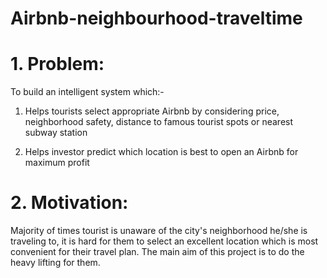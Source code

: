 # Airbnb-neighbourhood-traveltime
# 1. Problem:
To build an intelligent system which:-

1. Helps tourists select appropriate Airbnb by considering price, neighborhood safety, distance to famous tourist spots or nearest subway station

2. Helps investor predict which location is best to open an Airbnb for maximum profit  

# 2. Motivation:  
Majority of times tourist is unaware of the city's neighborhood he/she is traveling to, it is hard for them to select an excellent location which is most convenient for their travel plan. The main aim of this project is to do the heavy lifting for them.
